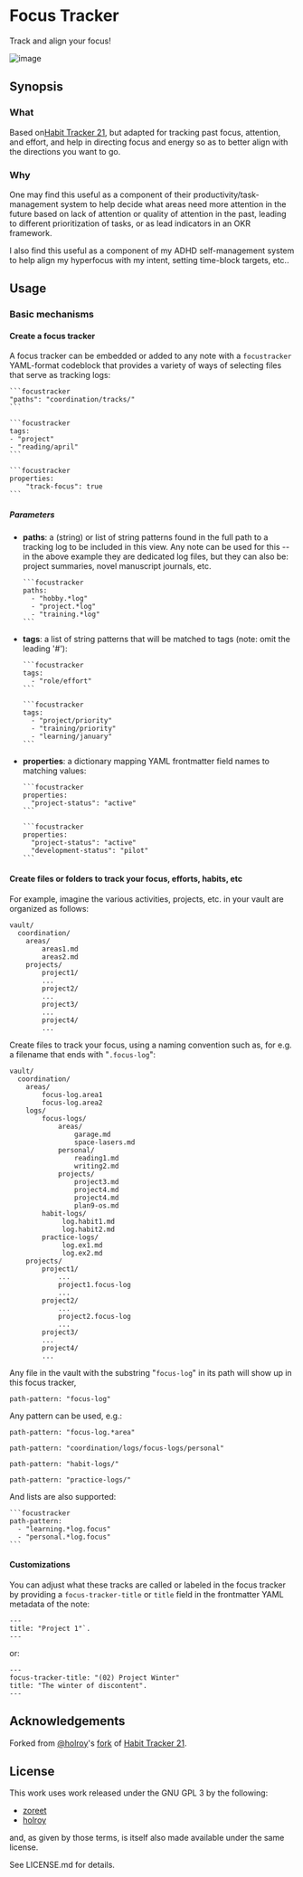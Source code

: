 # Focus Tracker

Track and align your focus!

![image](https://github.com/jeetsukumaran/obsidian-focus-tracker/assets/26183/4e7343d0-c1ad-49e1-a077-1e0ec48dc135)

## Synopsis

### What

Based on[Habit Tracker 21](https://github.com/zoreet/habit-tracker), but adapted for tracking past focus, attention, and effort, and help in directing focus and energy so as to better align with the directions you want to go.


### Why

One may find this useful as a component of their productivity/task-management system to help decide what areas need more attention in the future based on lack of attention or quality of attention in the past, leading to different prioritization of tasks, or as lead indicators in an OKR framework.

I also find this useful as a component of my ADHD self-management system to help align my hyperfocus with my intent, setting time-block targets, etc..

## Usage


### Basic mechanisms

#### Create a focus tracker

A focus tracker can be embedded or added to any note with a ``focustracker``  YAML-format codeblock that provides a variety of ways of selecting files that serve as tracking logs:

~~~
```focustracker
"paths": "coordination/tracks/"
```
~~~

~~~
```focustracker
tags:
- "project"
- "reading/april"
```
~~~

~~~
```focustracker
properties:
    "track-focus": true
```
~~~

##### Parameters

- **paths**: a (string) or list of string patterns found in the full path to a tracking log to be included in this view. Any note can be used for this -- in the above example they are dedicated log files, but they can also be: project summaries, novel manuscript journals, etc.


    ~~~
    ```focustracker
    paths:
      - "hobby.*log"
      - "project.*log"
      - "training.*log"
    ```
    ~~~

- **tags**: a list of string patterns that will be matched to tags (note: omit the leading '#'):

    ~~~
    ```focustracker
    tags:
      - "role/effort"
    ```
    ~~~

    ~~~
    ```focustracker
    tags:
      - "project/priority"
      - "training/priority"
      - "learning/january"
    ```
    ~~~

- **properties**: a dictionary mapping YAML frontmatter field names to matching values:


    ~~~
    ```focustracker
    properties:
      "project-status": "active"
    ```
    ~~~

    ~~~
    ```focustracker
    properties:
      "project-status": "active"
      "development-status": "pilot"
    ```
    ~~~





#### Create files or folders to track your focus, efforts, habits, etc

For example, imagine the various activities, projects, etc. in your vault are organized as follows:

```
vault/
  coordination/
    areas/
        areas1.md
        areas2.md
    projects/
        project1/
        ...
        project2/
        ...
        project3/
        ...
        project4/
        ...
```

Create files to track your focus, using a naming convention such as, for e.g. a filename that ends with "`.focus-log`":

```
vault/
  coordination/
    areas/
        focus-log.area1
        focus-log.area2
    logs/
        focus-logs/
            areas/
                garage.md
                space-lasers.md
            personal/
                reading1.md
                writing2.md
            projects/
                project3.md
                project4.md
                project4.md
                plan9-os.md
        habit-logs/
             log.habit1.md
             log.habit2.md
        practice-logs/
             log.ex1.md
             log.ex2.md
    projects/
        project1/
            ...
            project1.focus-log
            ...
        project2/
            ...
            project2.focus-log
            ...
        project3/
        ...
        project4/
        ...
```

Any file in the vault with the substring "`focus-log`" in its path will show up in this focus tracker,

```focustracker
path-pattern: "focus-log"
```

Any pattern can be used, e.g.:

```focustracker
path-pattern: "focus-log.*area"
```

```focustracker
path-pattern: "coordination/logs/focus-logs/personal"
```

```focustracker
path-pattern: "habit-logs/"
```

```focustracker
path-pattern: "practice-logs/"
```

And lists are also supported:

~~~
```focustracker
path-pattern:
  - "learning.*log.focus"
  - "personal.*log.focus"
```
~~~


#### Customizations

You can adjust what these tracks are called or labeled in the focus tracker by providing a ``focus-tracker-title`` or ``title`` field in the frontmatter YAML metadata of the note:

```
---
title: "Project 1"`.
---

```

or:

```
---
focus-tracker-title: "(02) Project Winter"
title: "The winter of discontent".
---

```

## Acknowledgements

Forked from [@holroy](https://github.com/holroy)'s [fork](https://github.com/holroy/habit-tracker) of [Habit Tracker 21](https://github.com/zoreet/habit-tracker).


## License

This work uses work released under the GNU GPL 3 by the following:

- [zoreet](https://github.com/zoreet/habit-tracker)
- [holroy](https://github.com/holroy/habit-tracker)

and, as given by those terms, is itself also made available under the same license.

See LICENSE.md for details.







